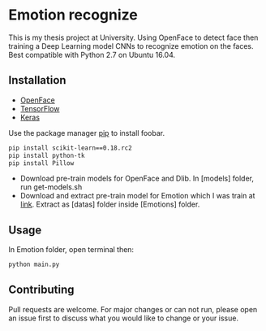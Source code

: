 # Emotion recognize

This is my thesis project at University. Using OpenFace to detect face then training a Deep Learning model CNNs to recognize emotion on the faces.
Best compatible with Python 2.7 on Ubuntu 16.04.

## Installation

- [OpenFace](https://cmusatyalab.github.io/openface/)
- [TensorFlow](https://www.tensorflow.org/)
- [Keras](https://keras.io/)

Use the package manager [pip](https://pip.pypa.io/en/stable/) to install foobar.

```bash
pip install scikit-learn==0.18.rc2
pip install python-tk
pip install Pillow
```
- Download pre-train models for OpenFace and Dlib. In [models] folder, run get-models.sh
- Download and extract pre-train model for Emotion which I was train at [link](https://drive.google.com/file/d/14uwMJnHLrpBB9WlQTMsINXRBu9XwX-v1/view?usp=sharing). Extract as [datas] folder inside [Emotions] folder.
## Usage
In Emotion folder, open terminal then:
```bash
python main.py
```

## Contributing
Pull requests are welcome. For major changes or can not run, please open an issue first to discuss what you would like to change or your issue. 